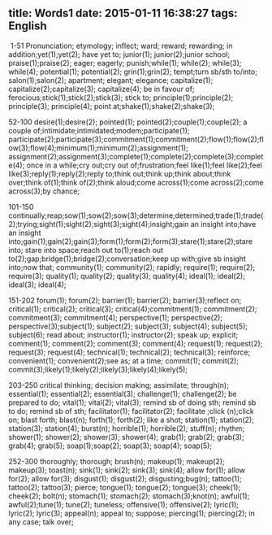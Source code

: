 title: Words1
date: 2015-01-11 16:38:27
tags: English
---
<img src="{%view%}2015-1-11-words1.jpg{%suffix%}" alt=""></img>
1-51
Pronunciation; etymology; inflect; ward; reward; rewarding; in addition;yet(1);yet(2); have yet to; junior(1); junior(2);junior school; praise(1);praise(2); eager; eagerly; punish;while(1); while(2); while(3); while(4); potential(1); potential(2); grin(1);grin(2); tempt;turn sb/sth to/into; salon(1);salon(2); apartment; elegant; elegance; capitalize(1); capitalize(2);capitalize(3); capitalize(4); be in favour of; ferocious;stick(1);stick(2);stick(3); stick to; principle(1);principle(2); principle(3); principle(4); point at;shake(1);shake(2);shake(3);

52-100
desire(1);desire(2); pointed(1); pointed(2);couple(1);couple(2); a couple of;intimidate;intimidated;modem;participate(1); participate(2);participate(3);commitment(1);commitment(2);flow(1);flow(2);flow(3);flow(4);minimum(1);minimum(2);assignment(1);
assignment(2);assignment(3);complete(1);complete(2);complete(3);complete(4); once in a while;cry out;cry out of;frustration;feel like(1);feel like(2);feel like(3);reply(1);reply(2);reply to;think out;think up;think about;think over;think of(1);think of(2);think aloud;come across(1);come across(2);come across(3);by chance;
<!--more-->
101-150
continually;reap;sow(1);sow(2);sow(3);determine;determined;trade(1);trade(2);trying;sight(1);sight(2);sight(3);sight(4);insight;gain an insight into;have an insight into;gain(1);gain(2);gain(3);form(1);form(2);form(3);stare(1);stare(2);stare into; stare into space;reach out to(1);reach out to(2);gap;bridge(1);bridge(2);conversation;keep up with;give sb insight into;now that; community(1); community(2); rapidly; require(1); require(2); require(3); quality(1); quality(2); quality(3); quality(4); ideal(1); ideal(2); ideal(3); ideal(4); 

151-202
forum(1); forum(2); barrier(1); barrier(2); barrier(3);reflect on; critical(1); critical(2); critical(3); critical(4);commitment(1); commitment(2); commitment(3); commitment(4); perspective(1); perspective(2); perspective(3);subject(1); subject(2); subject(3); subject(4); subject(5); subject(6); read about; instructor(1); instructor(2); speak up; explicit; comment(1); comment(2); comment(3); comment(4); request(1); request(2); request(3); request(4); technical(1); technical(2); technical(3); reinforce; convenient(1); convenient(2);see as; at a time; commit(1); commit(2); commit(3);likely(1);likely(2);likely(3);likely(4);likely(5); 

203-250
critical thinking; decision making; assimilate; through(n); essential(1); essential(2); essential(3); challenge(1); challenge(2); be prepared to do; vital(1); vital(2); vital(3); remind sb of doing sth; remind sb to do; remind sb of sth; facilitator(1); facilitator(2); facilitate ;click (n);click on; blast forth; blast(n); forth(1); forth(2); like a shot; station(1); station(2); station(3); station(4); burst(n); horrible(1); horrible(2); stuff(n); rhythm; shower(1); shower(2); shower(3); shower(4); grab(1); grab(2); grab(3); grab(4); grab(5); soap(1);soap(2); soap(3); soap(4); soap(5);

252-300
 thoroughly; thorough; brush(n); makeup(1); makeup(2); makeup(3); toast(n); sink(1); sink(2); sink(3); sink(4); allow for(1); allow for(2); allow for(3); disgust(1); disgust(2); disgusting;bug(n); tattoo(1); tattoo(2); tattoo(3); pierce; tongue(1); tongue(2); tongue(3); cheek(1); cheek(2); bolt(n); stomach(1); stomach(2); stomach(3);knot(n); awful(1); awful(2);tune(1); tune(2); tuneless; offensive(1); offensive(2); lyric(1); lyric(2); lyric(3); appeal(n); appeal to; suppose; piercing(1); piercing(2); in any case; talk over;